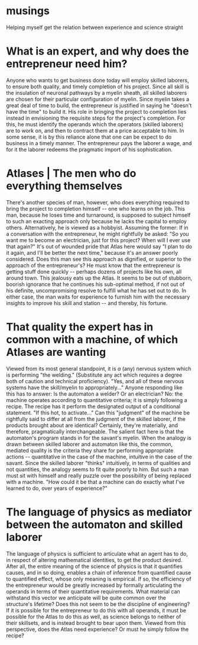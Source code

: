 # musings
Helping myself get the relation between experience and science straight

# What is an expert, and why does the entrepreneur need him?

Anyone who wants to get business done today will employ skilled laborers, to ensure both quality, and timely completion of his project. Since all skill is the insulation of neuronal pathways by a myelin sheath, all skilled laborers are chosen for their particular configuration of myelin. Since myelin takes a great deal of time to build, the entrepreneur is justified in saying he "doesn't have the time" to build it. His role in bringing the project to completion lies instead in envisioning the requisite steps for the project's completion. For this, he must identify the operands which the operators (skilled laborers) are to work on, and then to contract them at a price acceptable to him. In some sense, it is by this reliance alone that one can be expect to do business in a timely manner. The entrepreneur pays the laborer a wage, and for it the laborer redeems the pragmatic import of his sophistication.

# Atlases | The men who do everything themselves

There's another species of man, however, who does everything required to bring the project to completion himself -- one who learns on the job. This man, because he loses time and turnaround, is supposed to subject himself to such an exacting approach only because he lacks the capital to employ others. Alternatively, he is viewed as a hobbyist. Assuming the former: If in a conversation with the entrepreneur, he might rightfully be asked: "So you want me to become an electrician, just for this project? When will I ever use that again?" It's out of wounded pride that Atlas here would say "I plan to do it again, and I'll be better the next time," because it's an answer poorly considered. Does this man see this approach as dignified, or superior to the approach of the entrepreneur's? He must know that the entrepreneur is getting stuff done quickly -- perhaps dozens of projects like his own, all around town. This jealousy eats up the Atlas. It seems to be out of stubborn, boorish ignorance that he continues his sub-optimal method, if not out of his definite, uncompromising resolve to fulfill what he has set out to do. In either case, the man waits for experience to furnish him with the necessary insights to improve his skill and station -- and thereby, his fortune. 

# That quality the expert has in common with a machine, of which Atlases are wanting

Viewed from its most general standpoint, it is *a* (any) nervous system which is performing "the welding." (Substitute any act which requires a degree both of caution and technical proficiency). "Yes, and all of these nervous systems have the skill/myelin to appropriately..." Anyone responding like this has to answer: Is the automaton a welder? Or an electrician? No: the machine operates according to quantitative criteria; it is simply following a recipe. The recipe has it perform the designated output of a conditional statement. "If this hot, to activate..." Can this "judgment" of the machine be rightfully said to differ at all from the judgment of the skilled laborer, if the products brought about are identical? Certainly, they're materially, and therefore, pragmatically interchangeable. The salient fact here is that the automaton's program stands in for the savant's myelin. When the analogy is drawn between skilled laborer and automaton like this, the common, mediated quality is the criteria they share for performing appropriate actions -- quantitative in the case of the machine, intuitive in the case of the savant. Since the skilled laborer "thinks" intuitively, in terms of qualities and not quantities, the analogy seems to fit quite poorly to him. But such a man must sit with himself and really puzzle over the possibility of being replaced with a machine. "How could it be that a machine can do exactly what I've learned to do, over years of experience?"

# The language of physics as mediator between the automaton and skilled laborer

The language of physics is sufficient to articulate what an agent has to do, in respect of altering mathematical identities, to get the product desired. After all, the entire meaning of the science of physics is that it quantifies causes, and in so doing, enables a chain of inference from quantified cause to quantified effect, whose only meaning is empirical.
If so, the efficiency of the entrepreneur would be greatly increased by formally articulating the operands in terms of their quantitative requirements. What material can withstand this vector we anticipate will be quite common over the structure's lifetime? Does this not seem to be the discipline of engineering? If it is possible for the entrepreneur to do this with all operands, it must be possible for the Atlas to do this as well, as science belongs to neither of their skillsets, and is instead brought to bear upon them. Viewed from this perspective, does the Atlas need experience? Or must he simply follow the recipe?
